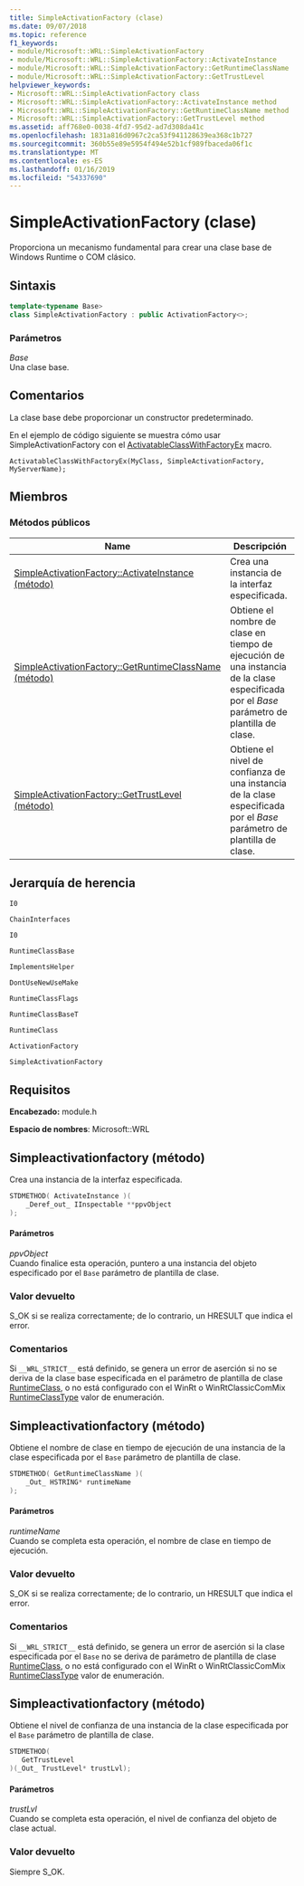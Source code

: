 ```yaml
---
title: SimpleActivationFactory (clase)
ms.date: 09/07/2018
ms.topic: reference
f1_keywords:
- module/Microsoft::WRL::SimpleActivationFactory
- module/Microsoft::WRL::SimpleActivationFactory::ActivateInstance
- module/Microsoft::WRL::SimpleActivationFactory::GetRuntimeClassName
- module/Microsoft::WRL::SimpleActivationFactory::GetTrustLevel
helpviewer_keywords:
- Microsoft::WRL::SimpleActivationFactory class
- Microsoft::WRL::SimpleActivationFactory::ActivateInstance method
- Microsoft::WRL::SimpleActivationFactory::GetRuntimeClassName method
- Microsoft::WRL::SimpleActivationFactory::GetTrustLevel method
ms.assetid: aff768e0-0038-4fd7-95d2-ad7d308da41c
ms.openlocfilehash: 1831a816d0967c2ca53f941128639ea368c1b727
ms.sourcegitcommit: 360b55e89e5954f494e52b1cf989fbaceda06f1c
ms.translationtype: MT
ms.contentlocale: es-ES
ms.lasthandoff: 01/16/2019
ms.locfileid: "54337690"
---
```

# <a name="simpleactivationfactory-class"></a>SimpleActivationFactory (clase)

Proporciona un mecanismo fundamental para crear una clase base de Windows Runtime o COM clásico.

## <a name="syntax"></a>Sintaxis

```cpp
template<typename Base>
class SimpleActivationFactory : public ActivationFactory<>;
```

### <a name="parameters"></a>Parámetros

*Base*<br/>
Una clase base.

## <a name="remarks"></a>Comentarios

La clase base debe proporcionar un constructor predeterminado.

En el ejemplo de código siguiente se muestra cómo usar SimpleActivationFactory con el [ActivatableClassWithFactoryEx](activatableclass-macros.md) macro.

`ActivatableClassWithFactoryEx(MyClass, SimpleActivationFactory, MyServerName);`

## <a name="members"></a>Miembros

### <a name="public-methods"></a>Métodos públicos

|Name|Descripción|
|----------|-----------------|
|[SimpleActivationFactory::ActivateInstance (método)](#activateinstance)|Crea una instancia de la interfaz especificada.|
|[SimpleActivationFactory::GetRuntimeClassName (método)](#getruntimeclassname)|Obtiene el nombre de clase en tiempo de ejecución de una instancia de la clase especificada por el *Base* parámetro de plantilla de clase.|
|[SimpleActivationFactory::GetTrustLevel (método)](#gettrustlevel)|Obtiene el nivel de confianza de una instancia de la clase especificada por el *Base* parámetro de plantilla de clase.|

## <a name="inheritance-hierarchy"></a>Jerarquía de herencia

`I0`

`ChainInterfaces`

`I0`

`RuntimeClassBase`

`ImplementsHelper`

`DontUseNewUseMake`

`RuntimeClassFlags`

`RuntimeClassBaseT`

`RuntimeClass`

`ActivationFactory`

`SimpleActivationFactory`

## <a name="requirements"></a>Requisitos

**Encabezado:** module.h

**Espacio de nombres**: Microsoft::WRL

## <a name="activateinstance"></a>Simpleactivationfactory (método)

Crea una instancia de la interfaz especificada.

```cpp
STDMETHOD( ActivateInstance )(
    _Deref_out_ IInspectable **ppvObject
);
```

#### <a name="parameters"></a>Parámetros

*ppvObject*<br/>
Cuando finalice esta operación, puntero a una instancia del objeto especificado por el `Base` parámetro de plantilla de clase.

### <a name="return-value"></a>Valor devuelto

S_OK si se realiza correctamente; de lo contrario, un HRESULT que indica el error.

### <a name="remarks"></a>Comentarios

Si `__WRL_STRICT__` está definido, se genera un error de aserción si no se deriva de la clase base especificada en el parámetro de plantilla de clase [RuntimeClass](runtimeclass-class.md), o no está configurado con el WinRt o WinRtClassicComMix [ RuntimeClassType](runtimeclasstype-enumeration.md) valor de enumeración.

## <a name="getruntimeclassname"></a>Simpleactivationfactory (método)

Obtiene el nombre de clase en tiempo de ejecución de una instancia de la clase especificada por el `Base` parámetro de plantilla de clase.

```cpp
STDMETHOD( GetRuntimeClassName )(
    _Out_ HSTRING* runtimeName
);
```

#### <a name="parameters"></a>Parámetros

*runtimeName*<br/>
Cuando se completa esta operación, el nombre de clase en tiempo de ejecución.

### <a name="return-value"></a>Valor devuelto

S_OK si se realiza correctamente; de lo contrario, un HRESULT que indica el error.

### <a name="remarks"></a>Comentarios

Si `__WRL_STRICT__` está definido, se genera un error de aserción si la clase especificada por el `Base` no se deriva de parámetro de plantilla de clase [RuntimeClass](runtimeclass-class.md), o no está configurado con el WinRt o WinRtClassicComMix [RuntimeClassType](runtimeclasstype-enumeration.md) valor de enumeración.

## <a name="gettrustlevel"></a>Simpleactivationfactory (método)

Obtiene el nivel de confianza de una instancia de la clase especificada por el `Base` parámetro de plantilla de clase.

```cpp
STDMETHOD(
   GetTrustLevel
)(_Out_ TrustLevel* trustLvl);
```

#### <a name="parameters"></a>Parámetros

*trustLvl*<br/>
Cuando se completa esta operación, el nivel de confianza del objeto de clase actual.

### <a name="return-value"></a>Valor devuelto

Siempre S_OK.
